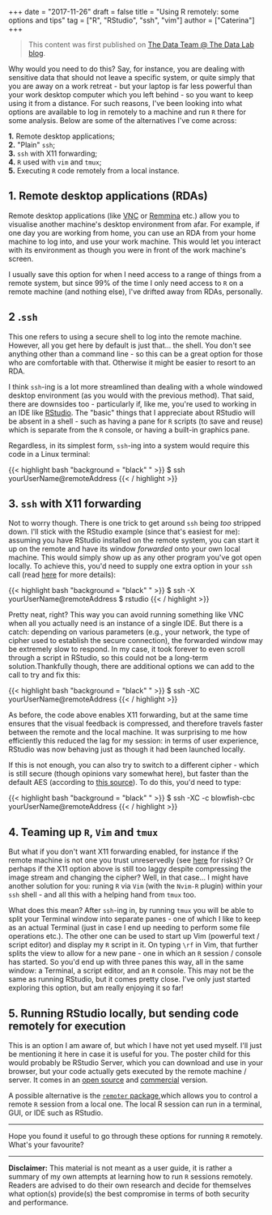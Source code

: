 +++
date = "2017-11-26"
draft = false
title = "Using R remotely: some options and tips"
tag = ["R", "RStudio", "ssh", "vim"]
author = ["Caterina"]
+++

> This content was first published on [The Data Team @ The Data Lab blog](https://thedatateam.silvrback.com/using-vim-with-r).

Why would you need to do this? Say, for instance, you are dealing with sensitive data that should not leave a specific system, or quite simply that you are away on a work retreat - but your laptop is far less powerful than your work desktop computer which you left behind - so you want to keep using it from a distance. For such reasons, I've been looking into what options are available to log in remotely to a machine and run `R` there for some analysis. Below are some of the alternatives I've come across: 

**1.** Remote desktop applications; </br>
**2.** "Plain" `ssh`; </br>
**3.** `ssh` with X11 forwarding; </br>
**4.** `R` used with `vim` and `tmux`; </br>
**5.** Executing `R` code remotely from a local instance.


## 1. Remote desktop applications (RDAs)

Remote desktop applications (like [VNC](https://www.realvnc.com/en/) or [Remmina](https://www.remmina.org/wp/) etc.) allow you to visualise another machine's desktop environment from afar. For example, if one day you are working from home, you can use an RDA from your home machine to log into, and use your work machine. This would let you interact with its environment as though you were in front of the work machine's screen.

I usually save this option for when I need access to a range of things from a remote system, but since 99% of the time I only need access to `R` on a remote machine (and nothing else), I've drifted away from RDAs, personally.


## 2 .`ssh` 

This one refers to using a secure shell to log into the remote machine. However, all you get here by default is just that... the shell. You don't see anything other than a command line - so this can be a great option for those who are comfortable with that. Otherwise it might be easier to resort to an RDA. 

I think `ssh`-ing is a lot more streamlined than dealing with a whole windowed desktop environment (as you would with the previous method). That said, there are downsides too - particularly if, like me, you're used to working in an IDE like [RStudio](https://www.rstudio.com/). The "basic" things that I appreciate about RStudio will be absent in a shell - such as having a pane for `R` scripts (to save and reuse) which is separate from the `R` console, or having a built-in graphics pane.

Regardless, in its simplest form, `ssh`-ing into a system would require this code in a Linux terminal:

{{< highlight bash "background = "black" " >}}
$ ssh yourUserName@remoteAddress
{{< / highlight >}}


## 3. `ssh` with X11 forwarding

Not to worry though. There is one trick to get around `ssh` being _too_ stripped down. I'll stick with the RStudio example (since that's easiest for me): assuming you have RStudio installed on the remote system, you can start it up on the remote and have its window _forwarded_ onto your own local machine. This would simply show up as any other program you've got open locally. To achieve this, you'd need to supply one extra option in your `ssh` call (read [here](https://unix.stackexchange.com/questions/12755/how-to-forward-x-over-ssh-to-run-graphics-applications-remotely) for more details):

{{< highlight bash "background = "black" " >}}
$ ssh -X yourUserName@remoteAddress
$ rstudio
{{< / highlight >}}

Pretty neat, right? This way you can avoid running something like VNC when all you actually need is an instance of a single IDE. But there is a catch: depending on various parameters (e.g., your network, the type of cipher used to establish the secure connection), the forwarded window may be extremely slow to respond. In my case, it took forever to even scroll through a script in RStudio, so this could not be a long-term solution.Thankfully though, there are additional options we can add to the call to try and fix this:

{{< highlight bash "background = "black" " >}}
$ ssh -XC yourUserName@remoteAddress
{{< / highlight >}}

As before, the code above enables X11 forwarding, but at the same time ensures that the visual feedback is compressed, and therefore travels faster between the remote and the local machine. It was surprising to me how efficiently this reduced the lag for my session: in terms of user experience, RStudio was now behaving just as though it had been launched locally. 

If this is not enough, you can also try to switch to a different cipher - which is still secure (though opinions vary somewhat here), but faster than the default AES (according to [this source](http://xmodulo.com/how-to-speed-up-x11-forwarding-in-ssh.html)). To do this, you'd need to type:

{{< highlight bash "background = "black" " >}}
$ ssh -XC -c blowfish-cbc yourUserName@remoteAddress
{{< / highlight >}}



## 4. Teaming up `R`, `Vim` and `tmux`

But what if you don't want X11 forwarding  enabled, for instance if the remote machine is not one you trust unreservedly (see [here](https://security.stackexchange.com/questions/14815/security-concerns-with-x11-forwarding) for risks)? Or perhaps if  the X11 option above is still too laggy despite compressing the image stream and changing the cipher? Well, in that case... I might have another solution for you: runing `R` via `Vim` (with the `Nvim-R` plugin) within your `ssh` shell - and all this with a helping hand from `tmux` too. 

What does this mean? After `ssh`-ing in, by running `tmux` you will be able to split your Terminal window into separate panes - one of which I like to keep as an actual Terminal (just in case I end up needing to perform some file operations etc.). The other one can be used to start up Vim (powerful text / script editor) and display my `R` script in it. On typing `\rf` in Vim, that further splits the view to allow for a new pane - one in which an `R` session / console has started. So you'd end up with three panes this way, all in the same window: a Terminal, a script editor, and an `R` console. This may not be the same as running RStudio, but it comes pretty close. I've only just started exploring this option, but am really enjoying it so far! 


## 5. Running RStudio locally, but sending code remotely for execution

This is an option I am aware of, but which I have not yet used myself. I'll just be mentioning it here in case it is useful for you. The poster child for this would probably be RStudio Server, which you can download and use in your browser, but your code actually gets executed by the remote machine / server. It comes in an [open source](https://support.rstudio.com/hc/en-us/articles/200552306-Getting-Started) and [commercial](http://docs.rstudio.com/ide/server-pro/) version.

A possible alternative is the [`remoter` package](https://cran.r-project.org/web/packages/remoter/vignettes/remoter.html),which allows you to control a remote `R` session from a local one. The local R session can run in a terminal, GUI, or IDE such as RStudio. 

<!-- Related: pbdR is a series of R packages that enable the usage of the R language on large distributed machines, like clusters and supercomputers. See r-pbd.org/) for details.-->

<!-- SLIGHTLY DIFFERENT TOOL - prly not super relevant here:
Use sshfs to mount the remote folder on your local machine. This allows you to edit the remote files using your local text editor instead of ssh command line. 

Usage of the Remote Mount Point
The remote mount behaves similarly to locally mounted storage: you are able to create, copy, move, edit, compress or perform any file system operations you would be able to do on the droplet, but you are not able to launch programs or scripts on the remote server.
One typical usage of this would be if you host a website on your VPS and need to make changes to the website on a regular basis. Mounting the file system locally allows you to launch whatever code editor, IDE, or text editor you wish to edit the site, and any changes you make will reflect on the virtual server as soon as they are made on your local machine.
Similarly, on droplets used for testing purposes of coding projects, it allows for much simpler code modifications which can be tested immediately without the need to modify the code locally as well as remotely (and eliminates the hassle of uploading new copies of files for small code changes). -->


---

Hope you found it useful to go through these options for running `R` remotely. What's your favourite?


---

**Disclaimer:** This material is not meant as a user guide, it is rather a summary of my own attempts at learning how to run `R` sessions remotely. Readers are advised to do their own research and decide for themselves what option(s) provide(s) the best compromise in terms of both security and performance.



